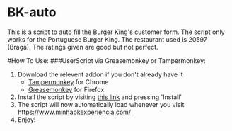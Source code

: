 # BK-auto
This is a script to auto fill the Burger King's customer form. The script only works for the Portuguese Burger King.
The restaurant used is 20597 (Braga).
The ratings given are good but not perfect.

#How To Use:
###UserScript via Greasemonkey or Tampermonkey:
1. Download the relevent addon if you don't already have it
    - [Tampermonkey](https://chrome.google.com/webstore/detail/tampermonkey/dhdgffkkebhmkfjojejmpbldmpobfkfo) for Chrome
    - [Greasemonkey](https://addons.mozilla.org/en-US/firefox/addon/greasemonkey/) for  Firefox
2. Install the script by visiting [this link](https://github.com/TiagoLeite07/bk-auto/raw/master/bkauto.user.js) and pressing 'Install'
3. The script will now automatically load whenever you visit https://www.minhabkexperiencia.com/
4. Enjoy!
